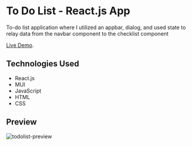 # To Do List - React.js App

To-do list application where I utilized an appbar, dialog, and used state to relay data from the navbar component to the checklist component

[Live Demo](https://jnewton25.github.io/to-do-list).

## Technologies Used

-   React.js
-   MUI
-   JavaScript
-   HTML
-   CSS

## Preview

![todolist-preview](https://user-images.githubusercontent.com/28316960/216683088-2bd9c539-ef48-46c0-a4a6-cc7ca13cd90d.png)
